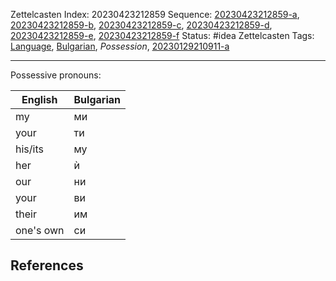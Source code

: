 Zettelcasten Index: 20230423212859
Sequence: [20230423212859-a](20230423212859-a.md), [20230423212859-b](20230423212859-b.md), [20230423212859-c](20230423212859-c.md), [20230423212859-d](20230423212859-d.md), [20230423212859-e](20230423212859-e.md), [20230423212859-f](20230423212859-f.md)
Status: #idea
Zettelcasten Tags:  [Language](../map-of-content/Language.md), [Bulgarian](../map-of-content/Bulgarian.md), *Possession*, [20230129210911-a](20230129210911-a.md)

---

Possessive pronouns:

|English|Bulgarian|
|-------|---------|
|my|ми|
|your|ти|
|his/its|му|
|her|ѝ|
|our|ни|
|your|ви|
|their|им|
|one's own|си|

## References
